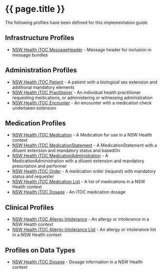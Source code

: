 # {{ page.title }}

The following profiles have been defined for this implementation guide.

## Infrastructure Profiles
* [NSW Health iTOC MessageHeader](StructureDefinition-nswhealthitocmessageheader.html) - Message header for inclusion in message bundles

## Administration Profiles
* [NSW Health iTOC Patient](StructureDefinition-nswhealthitocpatient.html) - A patient with a biological sex extension and additional mandatory elements 
* [NSW Health iTOC Practitioner](StructureDefinition-nswhealthitocpractitioner.html) - An individual health practitioner requesting medications, or administering or witnessing administration
* [NSW Health iTOC Encounter](StructureDefinition-nswhealthitocencounter.html) - An encounter with a medication check undertaken extension

## Medication Profiles
* [NSW Health iTOC Medication](StructureDefinition-nswhealthitocmedication.html) - A Medication for use in a NSW Health context
* [NSW Health iTOC MedicationStatement](StructureDefinition-nswhealthitocmedicationstatement.html) - A MedicationStatement with a diluent extension and mandatory status and basedOn
* [NSW Health iTOC MedicationAdministration](StructureDefinition-nswhealthitocmedicationadministration.html) - A MedicationAdministration with a diluent extension and mandatory prescription and performer
* [NSW Health iTOC Order](StructureDefinition-nswhealthitocorder.html) - A medication order (request) with mandatory status and requester
* [NSW Health iTOC Medication List](StructureDefinition-nswhealthitocmedicationlist.html) - A list of medications in a NSW Health context
* [NSW Health iTOC Dosage](StructureDefinition-itocdosage.html) - An iTOC medication dosage

## Clinical Profiles
* [NSW Health iTOC Allergy Intolerance](StructureDefinition-nswhealthitocallergyintolerance.html) - An allergy or intolerance in a NSW Health context
* [NSW Health iTOC Allergy Intolerance List](StructureDefinition-nswhealthitocallergyintolerancelist.html) - An allergy or intolerance list in a NSW Health context

## Profiles on Data Types
* [NSW Health iTOC Dosage](StructureDefinition-nswhealthitocdosage.html) - Dosage information in a NSW Health context

<br/>
